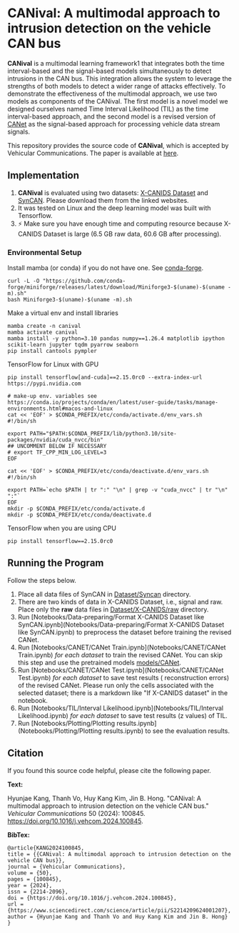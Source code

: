 # CANival: A multimodal approach to intrusion detection on the vehicle CAN bus

**CANival** is a multimodal learning framework1 that integrates both the time interval-based and the signal-based models
simultaneously to detect intrusions in the CAN bus. This integration allows the system to leverage the strengths of both
models to detect a wider range of attacks effectively. To demonstrate the effectiveness of the multimodal approach, we
use two models as components of the CANival. The first model is a novel model we designed ourselves named Time Interval
Likelihood (TIL) as the time interval-based approach, and the second model is a revised version
of [CANet](https://doi.org/10.1109/ACCESS.2020.2982544) as the signal-based approach for processing vehicle data stream
signals.

This repository provides the source code of **CANival**, which is accepted by Vehicular Communications. The paper is
available at [here](https://doi.org/10.1016/j.vehcom.2024.100845).

## Implementation

1. **CANival** is evaluated using two
   datasets: [X-CANIDS Dataset](http://ieee-dataport.org/open-access/x-canids-dataset-vehicle-signal-dataset)
   and [SynCAN](https://github.com/etas/SynCAN). Please download them from the linked websites.
2. It was tested on Linux and the deep learning model was built with Tensorflow.
3. ⚡️ Make sure you have enough time and computing resource because X-CANIDS Dataset is large (6.5 GB raw data, 60.6 GB
   after processing).

### Environmental Setup

Install mamba (or conda) if you do not have one. See [conda-forge](https://github.com/conda-forge/miniforge#install).

```shell
curl -L -O "https://github.com/conda-forge/miniforge/releases/latest/download/Miniforge3-$(uname)-$(uname -m).sh"
bash Miniforge3-$(uname)-$(uname -m).sh
```

Make a virtual env and install libraries

```shell
mamba create -n canival
mamba activate canival
mamba install -y python=3.10 pandas numpy==1.26.4 matplotlib ipython scikit-learn jupyter tqdm pyarrow seaborn
pip install cantools pympler
```

TensorFlow for Linux with GPU

```shell
pip install tensorflow[and-cuda]==2.15.0rc0 --extra-index-url https://pypi.nvidia.com

# make-up env. variables see https://conda.io/projects/conda/en/latest/user-guide/tasks/manage-environments.html#macos-and-linux
cat << 'EOF' > $CONDA_PREFIX/etc/conda/activate.d/env_vars.sh
#!/bin/sh

export PATH="$PATH:$CONDA_PREFIX/lib/python3.10/site-packages/nvidia/cuda_nvcc/bin"
## UNCOMMENT BELOW IF NECESSARY
# export TF_CPP_MIN_LOG_LEVEL=3
EOF

cat << 'EOF' > $CONDA_PREFIX/etc/conda/deactivate.d/env_vars.sh
#!/bin/sh

export PATH=`echo $PATH | tr ":" "\n" | grep -v "cuda_nvcc" | tr "\n" ":"`
EOF
mkdir -p $CONDA_PREFIX/etc/conda/activate.d
mkdir -p $CONDA_PREFIX/etc/conda/deactivate.d
```

TensorFlow when you are using CPU

```shell
pip install tensorflow==2.15.0rc0
```

## Running the Program

Follow the steps below.

1. Place all data files of SynCAN in [Dataset/Syncan](Dataset/Syncan) directory.
2. There are two kinds of data in X-CANIDS Dataset, i.e., signal and raw. Place only the **raw** data files
   in [Dataset/X-CANIDS/raw](Dataset/X-CANIDS/raw) directory.
3. Run [Notebooks/Data-preparing/Format X-CANIDS Dataset like SynCAN.ipynb](Notebooks/Data-preparing/Format X-CANIDS Dataset like SynCAN.ipynb)
to preprocess the dataset before training the revised CANet.
4. Run [Notebooks/CANET/CANet Train.ipynb](Notebooks/CANET/CANet Train.ipynb) _for each dataset_ to train the revised
   CANet. You can skip this step and use the pretrained models [models/CANet](models/CANet).
5. Run [Notebooks/CANET/CANet Test.ipynb](Notebooks/CANET/CANet Test.ipynb) _for each dataset_ to save test results (
   reconstruction errors) of the revised CANet. Please run only the cells associated with the selected dataset; there is
   a markdown like "If X-CANIDS dataset" in the notebook.
6. Run [Notebooks/TIL/Interval Likelihood.ipynb](Notebooks/TIL/Interval Likelihood.ipynb) _for each dataset_ to save
   test results (z values) of TIL.
7. Run [Notebooks/Plotting/Plotting results.ipynb](Notebooks/Plotting/Plotting results.ipynb) to see the evaluation
   results.

## Citation

If you found this source code helpful, please cite the following paper.

**Text:**

Hyunjae Kang, Thanh Vo, Huy Kang Kim, Jin B. Hong. "CANival: A multimodal approach to intrusion detection on the vehicle
CAN bus." _Vehicular Communications_ 50 (2024): 100845. https://doi.org/10.1016/j.vehcom.2024.100845.

**BibTex:**

```text
@article{KANG2024100845,
title = {{CANival: A multimodal approach to intrusion detection on the vehicle CAN bus}},
journal = {Vehicular Communications},
volume = {50},
pages = {100845},
year = {2024},
issn = {2214-2096},
doi = {https://doi.org/10.1016/j.vehcom.2024.100845},
url = {https://www.sciencedirect.com/science/article/pii/S2214209624001207},
author = {Hyunjae Kang and Thanh Vo and Huy Kang Kim and Jin B. Hong}
}
```
